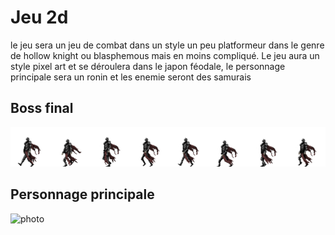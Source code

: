 # Jeu 2d

le jeu sera un jeu de combat dans un style un peu platformeur dans le genre de hollow knight ou blasphemous mais en moins compliqué. Le jeu aura un style pixel art et se déroulera dans le japon féodale, le personnage principale sera un ronin et les enemie seront des samurais

## Boss final
![photo](assets/dark_knight/PNG/Knight-Walk-Sheet.png)

## Personnage principale
![photo](assets/Samouraï-Pixel/Martial_Hero/Sprites/Attack1.png)
